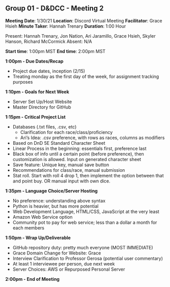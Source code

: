## Group 01 - D&DCC - Meeting 2

**Meeting Date**: 1/30/21
**Location**: Discord Virtual Meeting
**Facilitator**: Grace Hsieh
**Minute Taker**: Hannah Trenary 
**Duration**: 1:00 Hour

Present: Hannah Trenary, Jon Nation, Ari Jaramillo, Grace Hsieh, Skyler Hanson, Richard McCormick
Absent: N/A

**Start time**: 1:00pm MST
**End time**: 2:00pm MST

**1:00pm - Due Dates/Recap**
  - Project due dates, inception (2/15)
  - Treating monday as the first day of the week, for assignment tracking purposes

**1:10pm - Goals for Next Week**
  - Server Set Up/Host Website
  - Master Directory for GitHub

**1:15pm - Critical Project List**
  - Databases (.txt files, .csv, etc)
    - Clarification for each race/class/proficiency
    - Ari’s Idea: .csv preference, with rows as races, columns as modifiers
  - Based on DnD 5E Standard Character Sheet
  - Linear Process in the beginning: essentials first, preference last
  - Black box of info until a certain point (before preference), then customization is allowed. Input on generated character sheet
  - Save feature: Unique key, manual save button
  - Recommendations for class/race, manual submission
  - Stat roll. Start with roll 4 drop 1, then implement the option between that and point buy. OR manual input with own dice.

**1:35pm - Language Choice/Server Hosting**
  - No preference: understanding above syntax
  - Python is heavier, but has more potential
  - Web Development Language, HTML/CSS, JavaScript at the very least
  - Amazon Web Service option
  - Community pot to pay for web service; less than a dollar a month for each members

**1:50pm - Wrap Up/Deliverable**
- GitHub repository duty: pretty much everyone (MOST IMMEDIATE)
- Grace Domain Change for Website: Grace
- Interview Clarification to Professor Gerosa (potential user commentary)
- At least 1 interviewee per person, due next week
- Server Choices: AWS or Repurposed Personal Server

**2:00pm - End of Meeting**
